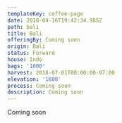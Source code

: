 ```yaml
---
templateKey: coffee-page
date: 2018-04-16T19:42:34.985Z
path: bali
title: Bali
offeringBy: Coming soon
origin: Bali
status: Forward
house: Indo
bags: '1000'
harvest: 2018-07-01T00:00:00-07:00
elevation: '1600'
process: Coming soon
description: Coming soon
---
```

Coming soon
